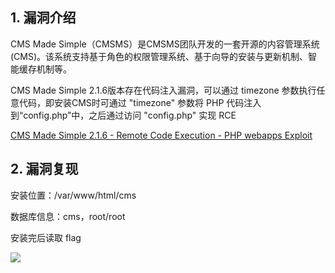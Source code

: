 ## 1. 漏洞介绍

CMS Made Simple（CMSMS）是CMSMS团队开发的一套开源的内容管理系统(CMS)。该系统支持基于角色的权限管理系统、基于向导的安装与更新机制、智能缓存机制等。

CMS Made Simple 2.1.6版本存在代码注入漏洞，可以通过 timezone 参数执行任意代码，即安装CMS时可通过 "timezone" 参数将 PHP 代码注入到“config.php”中，之后通过访问 "config.php" 实现 RCE

[CMS Made Simple 2.1.6 - Remote Code Execution - PHP webapps Exploit](https://www.exploit-db.com/exploits/44192)

## 2. 漏洞复现

安装位置：/var/www/html/cms

数据库信息：cms，root/root

安装完后读取 flag

![](https://fastly.jsdelivr.net/gh/z9m8r8/PicGo-Notes-Pu/202312222057905.png)
